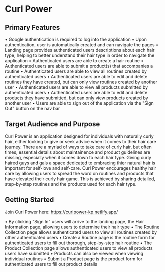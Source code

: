 
# Curl Power

## Primary Features

• Google authentication is required to log into the application
• Upon authentication, user is automatically created and can navigate the pages
• Landing page provides authenticated users descriptions about each hair type, helping to better understand their hair type in order to navigate the application
• Authenticated users are able to create a hair routine
• Authenticated users are able to submit a product(s) that accompanies a routine
• Authenticated users are able to view all routines created by authenticated users
• Authenticated users are able to edit and delete routines they have created, but can only view routines created by another user
• Authenticated users are able to view all products submitted by authenticated users
• Authenticated users are able to edit and delete products they have submitted, but can only view products created by another user
• Users are able to sign out of the application via the "Sign Out" button on the nav bar

## Target Audience and Purpose

Curl Power is an application designed for individuals with naturally curly hair, either looking to give or seek advice when it comes to their hair care journey. There are a myriad of ways to take care of curly hair, but often times, essential details about maintainence and product guidelines are missing, especially when it comes down to each hair type. Giving curly haired guys and gals a space dedicated to embracing thier natural hair is important for self-love and self-care. Curl Power encourages healthy hair care by allowing users to spread the word on routines and products that have elevated their curly hair game. This is achieved by sharing detailed, step-by-step routines and the products used for each hair type.

## Getting Started

Join Curl Power here: https://curlpower-kp.netlify.app/

• By clicking "Sign In" users will arrive to the landing page, the Hair Information page, allowing users to determine their hair type
• The Routine Collection page allows authenticated users to view all routines created by other authenticated users
• Create a Routine page is the routine form for authenticated users to fill out thorough, step-by-step hair routine
• The Product Collection page allows authenticated users to view all products users have submitted
• Products can also be viewed when viewing individual routines
• Submit a Product page is the product form for authenticated users to fill out product details
